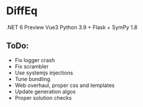 # DiffEq
.NET 6 Preview
Vue3
Python 3.9 + Flask + SymPy 1.8
## ToDo:
* Fix logger crash
* Fix scrambler
* Use systemjs injections
* Tune bundling
* Web overhaul, proper css and templates
* Update generation algos
* Proper solution checks